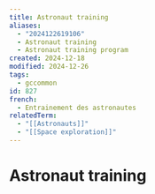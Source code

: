 ```yaml
---
title: Astronaut training
aliases:
  - "2024122619106"
  - Astronaut training
  - Astronaut training program
created: 2024-12-18
modified: 2024-12-26
tags:
  - gccommon
id: 827
french:
  - Entrainement des astronautes
relatedTerm:
  - "[[Astronauts]]"
  - "[[Space exploration]]"
---
```

# Astronaut training
